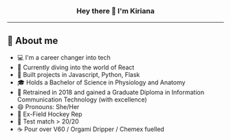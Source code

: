 
<h3 align="center">Hey there 👋 I'm Kiriana </h3>
<hr>

## 📖 About me

* 💻 I'm a career changer into tech
* 🌱 Currently diving into the world of React
* 🚀 Built projects in Javascript, Python, Flask
* 🎓 Holds a Bachelor of Science in Physiology and Anatomy
* 🎨 Retrained in 2018 and gained a Graduate Diploma in Information Communication Technology (with excellence)
* 😄 Pronouns: She/Her
* 🏑 Ex-Field Hockey Rep
* 🏏 Test match > 20/20
* :coffee: Pour over V60 / Orgami Dripper / Chemex fuelled

<!--
**KirianaBrown/KirianaBrown** is a ✨ _special_ ✨ repository because its `README.md` (this file) appears on your GitHub profile.

Here are some ideas to get you started:

- 🔭 I’m currently working on ...
- 🌱 I’m currently learning ...
- 👯 I’m looking to collaborate on ...
- 🤔 I’m looking for help with ...
- 💬 Ask me about ...
- 📫 How to reach me: ...
- 😄 Pronouns: ...
- ⚡ Fun fact: ...
-->
